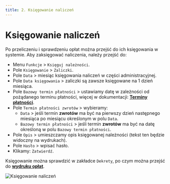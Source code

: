 ```yaml
---
title: 2. Księgowanie naliczeń
---
```


# Księgowanie naliczeń

Po przeliczeniu i sprawdzeniu opłat można przejść do ich księgowania w systemie. Aby zaksięgować naliczenia, należy przejść do:

- Menu `Funkcje` > `Księguj należności`.
- Pole `Księgowanie` > `Zaliczki`.
- Pole `Data` > miesiąc księgowania naliczeń w części administracyjnej.
- Pole `Data księgowania` > zaliczki są zawsze księgowane na 1 dzień miesiąca.
- Pole `Bazowy termin płatności` > ustawiamy datę w zależności od pożądanego terminu płatności, więcej w dokumentacji: **[Terminy płatności](https://doc.weles3.pl/administracyjne/system/Terminy-platnosci.html)**.
- Pole `Termin płatności zwrotów` > wybieramy:
  - `Data` > jeśli termin **zwrotów** ma być na pierwszy dzień następnego miesiąca po miesiącu określonym w polu `Data`.
  - `Bazowy termin płatności` > jeśli termin **zwrotów** ma być na datę określoną w polu `Bazowy termin płatności`.
- Pole `Opis` > umieszczamy opis księgowanej należności (tekst ten będzie widoczny na wydrukach).
- Pole `Hasło` > wpisać hasło.
- Klikamy: `Zatwierdź`.

Księgowanie można sprawdzić w zakładce `Dekrety`, po czym można przejść do **[wydruku opłat](https://doc.weles3.pl/administracyjne/naliczenia/Wydruk-zaliczki.html)**.

![Księgowanie naliczeń](ksiegowanienaliczen.gif)